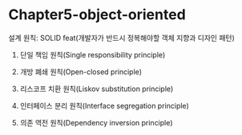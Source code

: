 # Chapter5-object-oriented
설계 원칙: SOLID feat(개발자가 반드시 정복해야할 객체 지향과 디자인 패턴)

1. 단일 책임 원칙(Single responsibility principle)

2. 개방 폐쇄 원칙(Open-closed principle)

3. 리스코프 치환 원칙(Liskov substitution principle)

4. 인터페이스 분리 원칙(Interface segregation principle)

4. 의존 역전 원칙(Dependency inversion principle)
